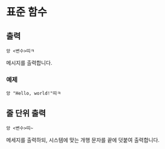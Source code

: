 # 표준 함수
## 출력
```
앙 <변수>띠ㅋ
```
메시지를 출력합니다.

### 예제
```
앙 "Hello, world!"띠ㅋ
```

## 줄 단위 출력
```
앙 <변수>띠~
```
메세지를 출력하되, 시스템에 맞는 개행 문자를 끝에 덧붙여 출력합니다.